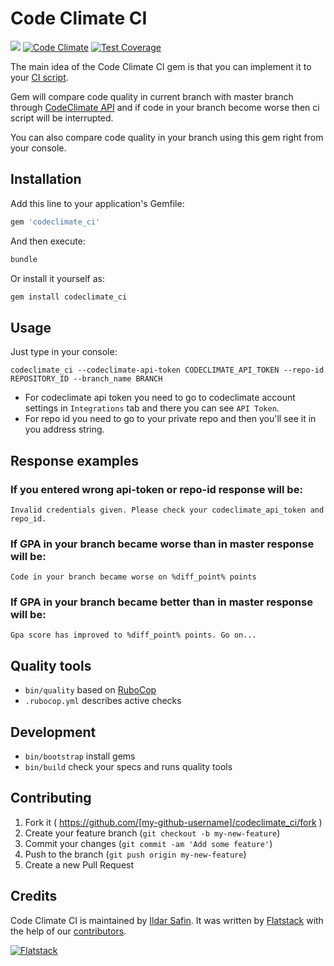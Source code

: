 # Code Climate CI

[<img src="https://semaphoreapp.com/api/v1/projects/67b7f0f3-e224-43a2-afd9-b24c5176e6dd/214701/shields_badge.png">](https://semaphoreapp.com/fs/codeclimate_ci)
[![Code Climate](https://codeclimate.com/github/fs/codeclimate_ci.png)](https://codeclimate.com/github/fs/codeclimate_ci)
[![Test Coverage](https://codeclimate.com/github/fs/codeclimate_ci/badges/coverage.svg)](https://codeclimate.com/github/fs/codeclimate_ci)

The main idea of the Code Climate CI gem is that you can implement it to your [CI script](https://github.com/fs/rails-base/blob/master/bin/ci).

Gem will compare code quality in current branch with master branch through [CodeClimate API](https://codeclimate.com/docs/api) and if code in your branch become worse then ci script will be interrupted.

You can also compare code quality in your branch using this gem right from your console.

## Installation

Add this line to your application's Gemfile:

```bash
gem 'codeclimate_ci'
```

And then execute:

```bash
bundle
```

Or install it yourself as:

```bash
gem install codeclimate_ci
```

## Usage

Just type in your console:

```shell
codeclimate_ci --codeclimate-api-token CODECLIMATE_API_TOKEN --repo-id REPOSITORY_ID --branch_name BRANCH
```

  * For codeclimate api token you need to go to codeclimate account settings in `Integrations` tab and there you can see `API Token`.
  * For repo id you need to go to your private repo and then you'll see it in you address string.

## Response examples

### If you entered wrong api-token or repo-id response will be:

```shell
Invalid credentials given. Please check your codeclimate_api_token and repo_id.
```

### If GPA in your branch became worse than in master response will be:

```shell
Code in your branch became worse on %diff_point% points
```
### If GPA in your branch became better than in master response will be:

```shell
Gpa score has improved to %diff_point% points. Go on...
```

## Quality tools

* `bin/quality` based on [RuboCop](https://github.com/bbatsov/rubocop)
* `.rubocop.yml` describes active checks

## Development

* `bin/bootstrap` install gems
* `bin/build` check your specs and runs quality tools

## Contributing

1. Fork it ( https://github.com/[my-github-username]/codeclimate_ci/fork )
2. Create your feature branch (`git checkout -b my-new-feature`)
3. Commit your changes (`git commit -am 'Add some feature'`)
4. Push to the branch (`git push origin my-new-feature`)
5. Create a new Pull Request

## Credits

Code Climate CI is maintained by [Ildar Safin](http://github.com/ildarsafin).
It was written by [Flatstack](http://www.flatstack.com) with the help of our
[contributors](http://github.com/fs/codeclimate_ci/contributors).


[![Flatstack](http://www.flatstack.com/assets/images/logo.png)](http://www.flatstack.com)
